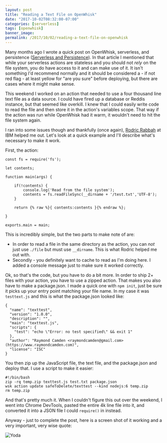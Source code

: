 ```yaml
---
layout: post
title: "Reading a Text File on OpenWhisk"
date: "2017-10-02T08:32:00-07:00"
categories: [serverless]
tags: [openwhisk]
banner_image: 
permalink: /2017/10/02/reading-a-text-file-on-openwhisk
---
```


Many months ago I wrote a quick post on OpenWhisk, serverless, and persistence ([Serverless and Persistence](https://www.raymondcamden.com/2017/02/09/serverless-and-persistence/)). In that article I mentioned that while your serverless actions are stateless and you should not *rely* on the file system, you do have access to it and can make use of it. It isn't something I'd recommend normally and it should be considered a - if not red flag - at least yellow for "are you sure" before deploying, but there are cases where it might make sense.

This weekend I worked on an action that needed to use a four thousand line text file as a data source. I could have fired up a database or Reddis instance, but that seemed like overkill. I knew that I could easily write code to read the file and then store it in the action's variables scope. That way if the action was run while OpenWhisk had it warm, it wouldn't need to hit the file system again.

I ran into some issues though and thankfully (once again), [Rodric Rabbah](https://ibm.biz/rrabbah) at IBM helped me out. Let's look at a quick example and I'll describe what's necessary to make it work.

First, the action:

<pre><code class="language-javascript">const fs = require('fs');

let contents;

function main(args) {

	if(!contents) {
		console.log('Read from the file system');
		contents = fs.readFileSync(__dirname + '/test.txt','UTF-8');
	}

	return {% raw %}{ contents:contents }{% endraw %};

}

exports.main = main;
</code></pre>

This is incredibly simple, but the two parts to make note of are:

* In order to read a file in the same directory as the action, you can *not* just use `./file` but must use `__dirname`. This is what Rodric helped me out with.
* Secondly - you definitely want to cache to read as I'm doing here. I added a console message just to make sure it worked correctly.

Ok, so that's the code, but you have to do a bit more. In order to ship 2+ files with your action, you have to use a zipped action. That makes you also have to make a package.json. I made a quick one with `npm init`, just be sure it picks up your entry point matching your file name. In my case it was `testtext.js` and this is what the package.json looked like:

<pre><code class="language-javascript">{
  &quot;name&quot;: &quot;texttest&quot;,
  &quot;version&quot;: &quot;1.0.0&quot;,
  &quot;description&quot;: &quot;&quot;,
  &quot;main&quot;: &quot;texttest.js&quot;,
  &quot;scripts&quot;: {
    &quot;test&quot;: &quot;echo \&quot;Error: no test specified\&quot; &amp;&amp; exit 1&quot;
  },
  &quot;author&quot;: &quot;Raymond Camden &lt;raymondcamden@gmail.com&gt; (https:&#x2F;&#x2F;www.raymondcamden.com)&quot;,
  &quot;license&quot;: &quot;ISC&quot;
}
</code></pre>

You then zip up the JavaScript file, the text file, and the package.json and deploy that. I use a script to make it easier:

<pre><code class="language-javascript">#!/bin/bash
zip -rq temp.zip texttest.js test.txt package.json
wsk action update safeToDelete/texttest --kind nodejs:6 temp.zip
rm temp.zip
</code></pre>

And that's pretty much it. When I couldn't figure this out over the weekend, I went into Chrome DevTools, pasted the entire 4k line file into it, and converted it into a JSON file I could `require()` in instead. 

Anyway - just to complete the post, here is a screen shot of it working and a very important, very wise quote:

![Yoda](https://static.raymondcamden.com/images/2017/10/owtext2.jpg)